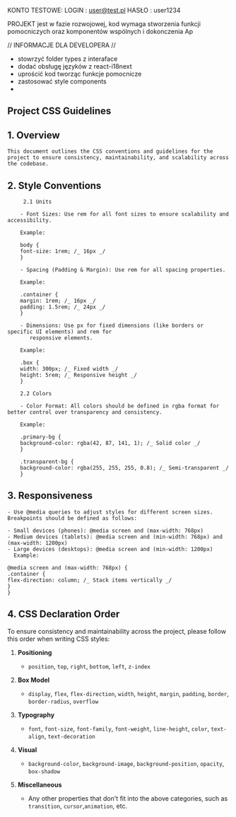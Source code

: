 KONTO TESTOWE:
LOGIN : user@test.pl
HASŁO : user1234

PROJEKT jest w fazie rozwojowej, kod wymaga stworzenia funkcji pomocniczych oraz komponentów wspólnych i dokonczenia Ap

// INFORMACJE DLA DEVELOPERA //

- stowrzyć folder types z interaface
- dodać obsługę języków z react-i18next
- uprościć kod tworząc funkcje pomocnicze
- zastosować style components
-

## Project CSS Guidelines

## 1. Overview

    This document outlines the CSS conventions and guidelines for the project to ensure consistency, maintainability, and scalability across the codebase.

## 2. Style Conventions

         2.1 Units

        - Font Sizes: Use rem for all font sizes to ensure scalability and accessibility.

        Example:

        body {
        font-size: 1rem; /_ 16px _/
        }

        - Spacing (Padding & Margin): Use rem for all spacing properties.

        Example:

        .container {
        margin: 1rem; /_ 16px _/
        padding: 1.5rem; /_ 24px _/
        }

        - Dimensions: Use px for fixed dimensions (like borders or specific UI elements) and rem for
           responsive elements.

        Example:

        .box {
        width: 300px; /_ Fixed width _/
        height: 5rem; /_ Responsive height _/
        }

        2.2 Colors

        - Color Format: All colors should be defined in rgba format for better control over transparency and consistency.

        Example:

        .primary-bg {
        background-color: rgba(42, 87, 141, 1); /_ Solid color _/
        }

        .transparent-bg {
        background-color: rgba(255, 255, 255, 0.8); /_ Semi-transparent _/
        }

## 3. Responsiveness

    - Use @media queries to adjust styles for different screen sizes. Breakpoints should be defined as follows:

    - Small devices (phones): @media screen and (max-width: 768px)
    - Medium devices (tablets): @media screen and (min-width: 768px) and (max-width: 1200px)
    - Large devices (desktops): @media screen and (min-width: 1200px)
      Example:

    @media screen and (max-width: 768px) {
    .container {
    flex-direction: column; /_ Stack items vertically _/
    }
    }

## 4. CSS Declaration Order

To ensure consistency and maintainability across the project, please follow this order when writing CSS styles:

1. **Positioning**

   - `position`, `top`, `right`, `bottom`, `left`, `z-index`

2. **Box Model**

   - `display`, `flex`, `flex-direction`, `width`, `height`, `margin`, `padding`, `border`, `border-radius`, `overflow`

3. **Typography**

   - `font`, `font-size`, `font-family`, `font-weight`, `line-height`, `color`, `text-align`, `text-decoration`

4. **Visual**

   - `background-color`, `background-image`, `background-position`, `opacity`, `box-shadow`

5. **Miscellaneous**
   - Any other properties that don't fit into the above categories, such as `transition`, `cursor`,`animation`, etc.
